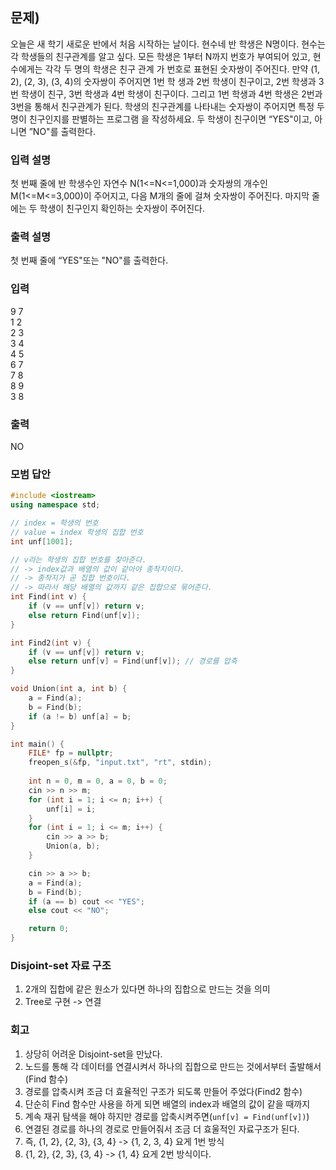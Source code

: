 ﻿## 문제)
오늘은 새 학기 새로운 반에서 처음 시작하는 날이다. 현수네 반 학생은 N명이다. 현수는 각
학생들의 친구관계를 알고 싶다.
모든 학생은 1부터 N까지 번호가 부여되어 있고, 현수에게는 각각 두 명의 학생은 친구 관계
가 번호로 표현된 숫자쌍이 주어진다. 만약 (1, 2), (2, 3), (3, 4)의 숫자쌍이 주어지면 1번 학
생과 2번 학생이 친구이고, 2번 학생과 3번 학생이 친구, 3번 학생과 4번 학생이 친구이다.
그리고 1번 학생과 4번 학생은 2번과 3번을 통해서 친구관계가 된다.
학생의 친구관계를 나타내는 숫자쌍이 주어지면 특정 두 명이 친구인지를 판별하는 프로그램
을 작성하세요. 두 학생이 친구이면 “YES"이고, 아니면 ”NO"를 출력한다.

### 입력 설명
첫 번째 줄에 반 학생수인 자연수 N(1<=N<=1,000)과 숫자쌍의 개수인 M(1<=M<=3,000)이
주어지고, 다음 M개의 줄에 걸쳐 숫자쌍이 주어진다.
마지막 줄에는 두 학생이 친구인지 확인하는 숫자쌍이 주어진다.

### 출력 설명
첫 번째 줄에 “YES"또는 "NO"를 출력한다.

### 입력
9 7\
1 2\
2 3\
3 4\
4 5\
6 7\
7 8\
8 9\
3 8

### 출력
NO

### 모범 답안
``` Cpp
#include <iostream>
using namespace std;

// index = 학생의 번호
// value = index 학생의 집합 번호
int unf[1001]; 

// v라는 학생의 집합 번호를 찾아준다. 
// -> index값과 배열의 값이 같아야 종착지이다.
// -> 종착지가 곧 집합 번호이다.
// -> 따라서 해당 배열의 값까지 같은 집합으로 묶어준다.
int Find(int v) {
    if (v == unf[v]) return v;
    else return Find(unf[v]);
}

int Find2(int v) {
    if (v == unf[v]) return v;
    else return unf[v] = Find(unf[v]); // 경로를 압축
}

void Union(int a, int b) {
    a = Find(a);
    b = Find(b);
    if (a != b) unf[a] = b;
}

int main() {
    FILE* fp = nullptr;
    freopen_s(&fp, "input.txt", "rt", stdin);
    
    int n = 0, m = 0, a = 0, b = 0;
    cin >> n >> m;
    for (int i = 1; i <= n; i++) {
        unf[i] = i;
    }
    for (int i = 1; i <= m; i++) {
        cin >> a >> b;
        Union(a, b);
    }

    cin >> a >> b;
    a = Find(a);
    b = Find(b);
    if (a == b) cout << "YES";
    else cout << "NO";

    return 0;
}
```

### Disjoint-set 자료 구조
1) 2개의 집합에 같은 원소가 있다면 하나의 집합으로 만드는 것을 의미
2) Tree로 구현 -> 연결

### 회고
1. 상당히 어려운 Disjoint-set을 만났다.
2. 노드를 통해 각 데이터를 연결시켜서 하나의 집합으로 만드는 것에서부터 출발해서(Find 함수)
3. 경로를 압축시켜 조금 더 효율적인 구조가 되도록 만들어 주었다(Find2 함수)
4. 단순히 Find 함수만 사용을 하게 되면 배열의 index과 배열의 값이 같을 때까지 
5. 계속 재귀 탐색을 해야 하지만 경로를 압축시켜주면(`unf[v] = Find(unf[v])`)
6. 연결된 경로를 하나의 경로로 만들어줘서 조금 더 효울적인 자료구조가 된다.
7. 즉, {1, 2}, {2, 3}, {3, 4} -> {1, 2, 3, 4} 요게 1번 방식
8. {1, 2}, {2, 3}, {3, 4} -> {1, 4} 요게 2번 방식이다.